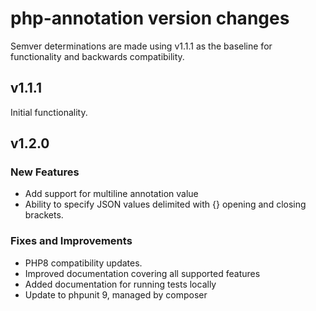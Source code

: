 # php-annotation version changes

Semver determinations are made using v1.1.1 as the baseline for functionality
and backwards compatibility.

## v1.1.1

Initial functionality.

## v1.2.0

### New Features

- Add support for multiline annotation value
- Ability to specify JSON values delimited with {} opening and closing
  brackets.

### Fixes and Improvements

- PHP8 compatibility updates.
- Improved documentation covering all supported features
- Added documentation for running tests locally
- Update to phpunit 9, managed by composer
